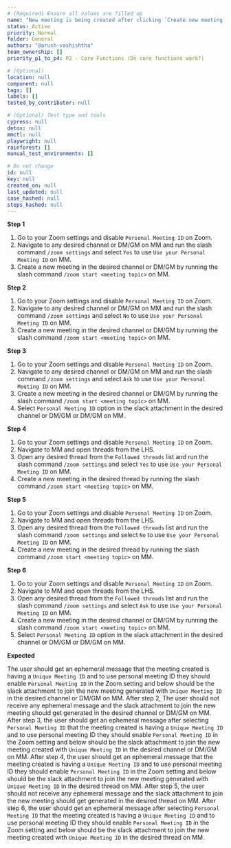 ```yaml
---
# (Required) Ensure all values are filled up
name: "New meeting is being created after clicking `Create new meeting` in the threads view. "
status: Active
priority: Normal
folder: General
authors: "@arush-vashishtha"
team_ownership: []
priority_p1_to_p4: P2 - Core Functions (Do core functions work?)

# (Optional)
location: null
component: null
tags: []
labels: []
tested_by_contributor: null

# (Optional) Test type and tools
cypress: null
detox: null
mmctl: null
playwright: null
rainforest: []
manual_test_environments: []

# Do not change
id: null
key: null
created_on: null
last_updated: null
case_hashed: null
steps_hashed: null
---
```


**Step 1**

1. Go to your Zoom settings and disable `Personal Meeting ID` on Zoom.
2. Navigate to any desired channel or DM/GM on MM and run the slash command `/zoom settings` and select `Yes` to use `Use your Personal Meeting ID` on MM.
3. Create a new meeting in the desired channel or DM/GM by running the slash command `/zoom start <meeting topic>` on MM.

**Step 2**

1. Go to your Zoom settings and disable `Personal Meeting ID` on Zoom.
2. Navigate to any desired channel or DM/GM on MM and run the slash command `/zoom settings` and select `No` to use `Use your Personal Meeting ID` on MM.
3. Create a new meeting in the desired channel or DM/GM by running the slash command `/zoom start <meeting topic>` on MM.

**Step 3**

1. Go to your Zoom settings and disable `Personal Meeting ID` on Zoom.
2. Navigate to any desired channel or DM/GM on MM and run the slash command `/zoom settings` and select `Ask` to use `Use your Personal Meeting ID` on MM.
3. Create a new meeting in the desired channel or DM/GM by running the slash command `/zoom start <meeting topic>` on MM.
4. Select `Personal Meeting ID` option in the slack attachment in the desired channel or DM/GM or DM/GM on MM.

**Step 4**

1. Go to your Zoom settings and disable `Personal Meeting ID` on Zoom.
2. Navigate to MM and open threads from the LHS.
3. Open any desired thread from the `Followed threads` list and run the slash command `/zoom settings` and select `Yes` to use `Use your Personal Meeting ID` on MM.
5. Create a new meeting in the desired thread by running the slash command `/zoom start <meeting topic>` on MM.

**Step 5**

1. Go to your Zoom settings and disable `Personal Meeting ID` on Zoom.
2. Navigate to MM and open threads from the LHS.
3. Open any desired thread from the `Followed threads` list and run the slash command `/zoom settings` and select `No` to use `Use your Personal Meeting ID` on MM.
4. Create a new meeting in the desired thread by running the slash command `/zoom start <meeting topic>` on MM.

**Step 6**

1. Go to your Zoom settings and disable `Personal Meeting ID` on Zoom.
2. Navigate to MM and open threads from the LHS.
3. Open any desired thread from the `Followed threads` list and run the slash command `/zoom settings` and select `Ask` to use `Use your Personal Meeting ID` on MM.
4. Create a new meeting in the desired channel or DM/GM by running the slash command `/zoom start <meeting topic>` on MM.
5. Select `Personal Meeting ID` option in the slack attachment in the desired channel or DM/GM or DM/GM on MM.

**Expected**

The user should get an ephemeral message that the meeting created is having a `Unique Meeting ID` and to use personal meeting ID they should enable `Personal Meeting ID` in the Zoom setting and below should be the slack attachment to join the new meeting generated with `Unique Meeting ID` in the desired channel or DM/GM on MM.
After step 2, The user should not receive any ephemeral message and the slack attachment to join the new meeting should get generated in the desired channel or DM/GM on MM.
After step 3, the user should get an ephemeral message after selecting `Personal Meeting ID` that the meeting created is having a `Unique Meeting ID` and to use personal meeting ID they should enable `Personal Meeting ID` in the Zoom setting and below should be the slack attachment to join the new meeting created with `Unique Meeting ID` in the desired channel or DM/GM on MM.
After step 4, the user should get an ephemeral message that the meeting created is having a `Unique Meeting ID` and to use personal meeting ID they should enable `Personal Meeting ID` in the Zoom setting and below should be the slack attachment to join the new meeting generated with `Unique Meeting ID` in the desired thread on MM.
After step 5, the user should not receive any ephemeral message and the slack attachment to join the new meeting should get generated in the desired thread on MM.
After step 6, the user should get an ephemeral message after selecting `Personal Meeting ID` that the meeting created is having a `Unique Meeting ID` and to use personal meeting ID they should enable `Personal Meeting ID` in the Zoom setting and below should be the slack attachment to join the new meeting created with `Unique Meeting ID` in the desired thread on MM.